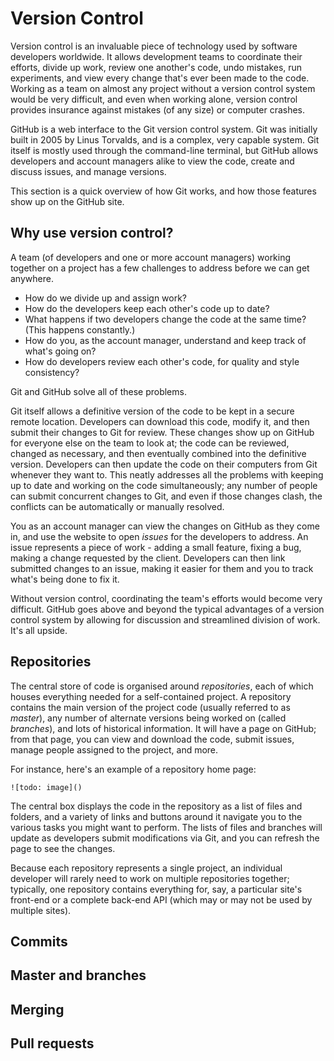 # Version Control

Version control is an invaluable piece of technology used by software developers worldwide. It allows development teams to coordinate their efforts, divide up work, review one another's code, undo mistakes, run experiments, and view every change that's ever been made to the code. Working as a team on almost any project without a version control system would be very difficult, and even when working alone, version control provides insurance against mistakes (of any size) or computer crashes.

GitHub is a web interface to the Git version control system. Git was initially built in 2005 by Linus Torvalds, and is a complex, very capable system. Git itself is mostly used through the command-line terminal, but GitHub allows developers and account managers alike to view the code, create and discuss issues, and manage versions.

This section is a quick overview of how Git works, and how those features show up on the GitHub site.

## Why use version control?

A team (of developers and one or more account managers) working together on a project has a few challenges to address before we can get anywhere.
- How do we divide up and assign work?
- How do the developers keep each other's code up to date?
- What happens if two developers change the code at the same time?  (This happens constantly.)
- How do you, as the account manager, understand and keep track of what's going on?
- How do developers review each other's code, for quality and style consistency?

Git and GitHub solve all of these problems.

Git itself allows a definitive version of the code to be kept in a secure remote location. Developers can download this code, modify it, and then submit their changes to Git for review. These changes show up on GitHub for everyone else on the team to look at; the code can be reviewed, changed as necessary, and then eventually combined into the definitive version. Developers can then update the code on their computers from Git whenever they want to. This neatly addresses all the problems with keeping up to date and working on the code simultaneously; any number of people can submit concurrent changes to Git, and even if those changes clash, the conflicts can be automatically or manually resolved.

You as an account manager can view the changes on GitHub as they come in, and use the website to open *issues* for the developers to address. An issue represents a piece of work - adding a small feature, fixing a bug, making a change requested by the client. Developers can then link submitted changes to an issue, making it easier for them and you to track what's being done to fix it.

Without version control, coordinating the team's efforts would become very difficult. GitHub goes above and beyond the typical advantages of a version control system by allowing for discussion and streamlined division of work. It's all upside.

## Repositories

The central store of code is organised around *repositories*, each of which houses everything needed for a self-contained project. A repository contains the main version of the project code (usually referred to as *master*), any number of alternate versions being worked on (called *branches*), and lots of historical information. It will have a page on GitHub; from that page, you can view and download the code, submit issues, manage people assigned to the project, and more.

For instance, here's an example of a repository home page:

`![todo: image]()`

The central box displays the code in the repository as a list of files and folders, and a variety of links and buttons around it navigate you to the various tasks you might want to perform. The lists of files and branches will update as developers submit modifications via Git, and you can refresh the page to see the changes.

Because each repository represents a single project, an individual developer will rarely need to work on multiple repositories together; typically, one repository contains everything for, say, a particular site's front-end or a complete back-end API (which may or may not be used by multiple sites).

## Commits

## Master and branches

## Merging

## Pull requests
